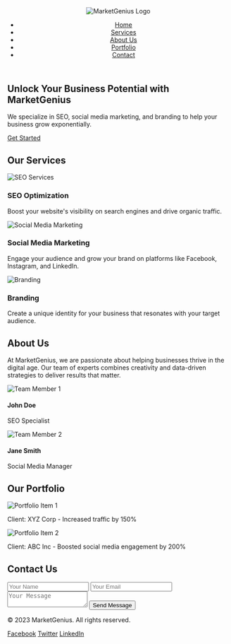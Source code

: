 <!DOCTYPE html>
<html lang="en">
<head>
  <meta charset="UTF-8">
  <meta name="viewport" content="width=device-width, initial-scale=1.0">
  <meta name="description" content="MarketGenius - Your go-to marketing agency for innovative strategies, SEO, social media, and branding solutions. Boost your business growth with our expert team.">
  <meta name="keywords" content="marketing agency, SEO, social media marketing, branding, digital marketing, MarketGenius">
  <meta name="author" content="MarketGenius">
  <title>MarketGenius - Innovative Marketing Solutions</title>
  <link rel="stylesheet" href="styles.css">
  <link rel="icon" type="image/png" href="images/logo.png">
</head>
<body>
  <!-- Header Section -->
  <header>
    <div class="logo">
      <img src="images/logo.png" alt="MarketGenius Logo">
    </div>
    <nav>
      <ul>
        <li><a href="#home">Home</a></li>
        <li><a href="#services">Services</a></li>
        <li><a href="#about">About Us</a></li>
        <li><a href="#portfolio">Portfolio</a></li>
        <li><a href="#contact">Contact</a></li>
      </ul>
    </nav>
  </header>

  <!-- Hero Section -->
  <section id="home" class="hero">
    <div class="hero-content">
      <h1>Unlock Your Business Potential with MarketGenius</h1>
      <p>We specialize in SEO, social media marketing, and branding to help your business grow exponentially.</p>
      <a href="#contact" class="cta-button">Get Started</a>
    </div>
  </section>

  <!-- Services Section -->
  <section id="services" class="services">
    <h2>Our Services</h2>
    <div class="service-cards">
      <div class="card">
        <img src="images/services-icon1.png" alt="SEO Services">
        <h3>SEO Optimization</h3>
        <p>Boost your website's visibility on search engines and drive organic traffic.</p>
      </div>
      <div class="card">
        <img src="images/services-icon2.png" alt="Social Media Marketing">
        <h3>Social Media Marketing</h3>
        <p>Engage your audience and grow your brand on platforms like Facebook, Instagram, and LinkedIn.</p>
      </div>
      <div class="card">
        <img src="images/services-icon3.png" alt="Branding">
        <h3>Branding</h3>
        <p>Create a unique identity for your business that resonates with your target audience.</p>
      </div>
    </div>
  </section>

  <!-- About Us Section -->
  <section id="about" class="about">
    <h2>About Us</h2>
    <p>At MarketGenius, we are passionate about helping businesses thrive in the digital age. Our team of experts combines creativity and data-driven strategies to deliver results that matter.</p>
    <div class="team">
      <div class="team-member">
        <img src="images/team1.jpg" alt="Team Member 1">
        <h4>John Doe</h4>
        <p>SEO Specialist</p>
      </div>
      <div class="team-member">
        <img src="images/team2.jpg" alt="Team Member 2">
        <h4>Jane Smith</h4>
        <p>Social Media Manager</p>
      </div>
    </div>
  </section>

  <!-- Portfolio Section -->
  <section id="portfolio" class="portfolio">
    <h2>Our Portfolio</h2>
    <div class="portfolio-grid">
      <div class="portfolio-item">
        <img src="images/portfolio1.jpg" alt="Portfolio Item 1">
        <p>Client: XYZ Corp - Increased traffic by 150%</p>
      </div>
      <div class="portfolio-item">
        <img src="images/portfolio2.jpg" alt="Portfolio Item 2">
        <p>Client: ABC Inc - Boosted social media engagement by 200%</p>
      </div>
    </div>
  </section>

  <!-- Contact Section -->
  <section id="contact" class="contact">
    <h2>Contact Us</h2>
    <form action="#" method="post">
      <input type="text" name="name" placeholder="Your Name" required>
      <input type="email" name="email" placeholder="Your Email" required>
      <textarea name="message" placeholder="Your Message" required></textarea>
      <button type="submit">Send Message</button>
    </form>
  </section>

  <!-- Footer -->
  <footer>
    <p>&copy; 2023 MarketGenius. All rights reserved.</p>
    <div class="social-links">
      <a href="#">Facebook</a>
      <a href="#">Twitter</a>
      <a href="#">LinkedIn</a>
    </div>
  </footer>

  <script src="script.js"></script>
</body>
</html>
